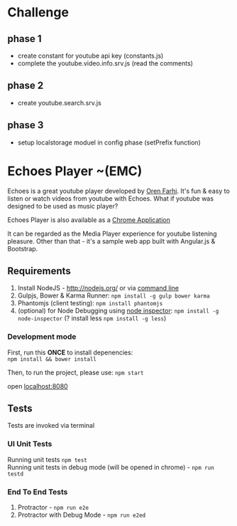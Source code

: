# Challenge  

## phase 1
* create constant for youtube api key (constants.js)  
* complete the youtube.video.info.srv.js (read the comments)  

## phase 2  
* create youtube.search.srv.js  

## phase 3  
* setup localstorage moduel in config phase (setPrefix function)


# Echoes Player ~(EMC)
Echoes is a great youtube player developed by [Oren Farhi](http://orizens.com).
It's fun & easy to listen or watch videos from youtube with Echoes.
What if youtube was designed to be used as music player?

Echoes Player is also available as a [Chrome Application](https://chrome.google.com/webstore/detail/echoes-player/aaenpaopfebcmdaegggjbkhaedlbbkde)

It can be regarded as the Media Player experience for youtube listening pleasure.
Other than that - it's a sample web app built with Angular.js & Bootstrap.

## Requirements

1. Install NodeJS - http://nodejs.org/ or via [command line](https://github.com/joyent/node/wiki/installing-node.js-via-package-manager)
2. Gulpjs, Bower & Karma Runner: ```npm install -g gulp bower karma```
3. Phantomjs (client testing): ```npm install phantomjs```
4. (optional) for Node Debugging using [node inspector](https://github.com/node-inspector/node-inspector): ```npm install -g node-inspector```
(? install less ```npm install -g less```) 

### Development mode
First, run this **ONCE** to install depenencies:  
```npm install && bower install```  

Then, to run the project, please use:
```npm start```

open <localhost:8080>

## Tests  
Tests are invoked via terminal

### UI Unit Tests
Running unit tests ```npm test```  
Running unit tests in debug mode (will be opened in chrome) - ```npm run testd```  

### End To End Tests  
1. Protractor - ```npm run e2e```
1. Protractor with Debug Mode - ```npm run e2ed```  